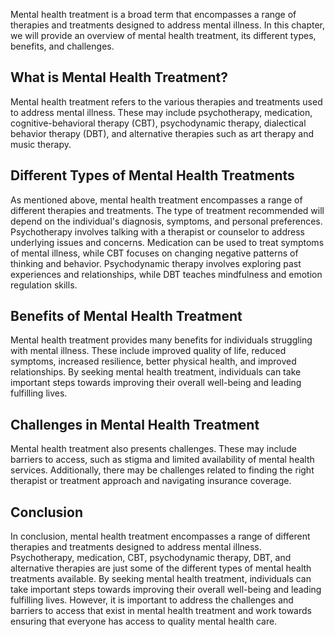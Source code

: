 
Mental health treatment is a broad term that encompasses a range of therapies and treatments designed to address mental illness. In this chapter, we will provide an overview of mental health treatment, its different types, benefits, and challenges.

What is Mental Health Treatment?
--------------------------------

Mental health treatment refers to the various therapies and treatments used to address mental illness. These may include psychotherapy, medication, cognitive-behavioral therapy (CBT), psychodynamic therapy, dialectical behavior therapy (DBT), and alternative therapies such as art therapy and music therapy.

Different Types of Mental Health Treatments
-------------------------------------------

As mentioned above, mental health treatment encompasses a range of different therapies and treatments. The type of treatment recommended will depend on the individual's diagnosis, symptoms, and personal preferences. Psychotherapy involves talking with a therapist or counselor to address underlying issues and concerns. Medication can be used to treat symptoms of mental illness, while CBT focuses on changing negative patterns of thinking and behavior. Psychodynamic therapy involves exploring past experiences and relationships, while DBT teaches mindfulness and emotion regulation skills.

Benefits of Mental Health Treatment
-----------------------------------

Mental health treatment provides many benefits for individuals struggling with mental illness. These include improved quality of life, reduced symptoms, increased resilience, better physical health, and improved relationships. By seeking mental health treatment, individuals can take important steps towards improving their overall well-being and leading fulfilling lives.

Challenges in Mental Health Treatment
-------------------------------------

Mental health treatment also presents challenges. These may include barriers to access, such as stigma and limited availability of mental health services. Additionally, there may be challenges related to finding the right therapist or treatment approach and navigating insurance coverage.

Conclusion
----------

In conclusion, mental health treatment encompasses a range of different therapies and treatments designed to address mental illness. Psychotherapy, medication, CBT, psychodynamic therapy, DBT, and alternative therapies are just some of the different types of mental health treatments available. By seeking mental health treatment, individuals can take important steps towards improving their overall well-being and leading fulfilling lives. However, it is important to address the challenges and barriers to access that exist in mental health treatment and work towards ensuring that everyone has access to quality mental health care.
